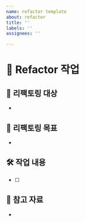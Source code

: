 ```yaml
---
name: refactor template
about: refactor
title: ''
labels: ''
assignees: ''

---
```


# 🔨 Refactor 작업

## 🔄 리팩토링 대상
<!-- 리팩토링이 필요한 코드나 모듈에 대해 작성해 주세요. -->
- 

## 🎯 리팩토링 목표
<!-- 리팩토링의 목적과 기대하는 결과를 적어주세요. -->
- 

## 🛠 작업 내용
<!-- 리팩토링 시 해야 할 작업을 체크리스트 형태로 작성해 주세요. -->
- [ ] 

## 📎 참고 자료
<!-- 참고할 문서나 자료가 있다면 작성해 주세요. -->
-
